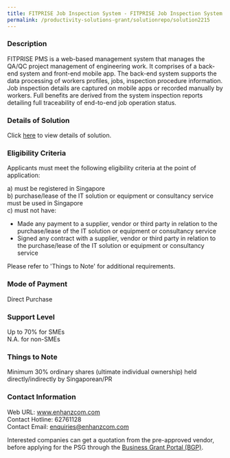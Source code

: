 ```yaml
---
title: FITPRISE Job Inspection System - FITPRISE Job Inspection System - 5 users
permalink: /productivity-solutions-grant/solutionrepo/solution2215
---
```


### Description

FITPRISE PMS is a web-based management system that manages the QA/QC project management of engineering work. It comprises of a back-end system and front-end mobile app. The back-end system supports the data processing of workers profiles, jobs, inspection procedure information. Job inspection details are captured on mobile apps or recorded manually by workers. Full benefits are derived from the system inspection reports detailing full traceability of end-to-end job operation status.

### Details of Solution

Click <a href='https://www.gobusiness.gov.sg/images/psg/Desensitised_Enhanzcom_MOE_Annex_3_wef_30_Sept_2021_Part_3.pdf' target='_blank' rel='noopener'>here</a> to view details of solution.

### Eligibility Criteria

Applicants must meet the following eligibility criteria at the point of application:

a) must be registered in Singapore <br>
b) purchase/lease of the IT solution or equipment or consultancy service must be used in Singapore <br>
c) must not have:
- Made any payment to a supplier, vendor or third party in relation to the purchase/lease of the IT solution or equipment or consultancy service
- Signed any contract with a supplier, vendor or third party in relation to the purchase/lease of the IT solution or equipment or consultancy service

Please refer to 'Things to Note' for additional requirements.

### Mode of Payment
Direct Purchase

### Support Level
Up to 70% for SMEs <br>
N.A. for non-SMEs

### Things to Note
Minimum 30% ordinary shares (ultimate individual ownership) held directly/indirectly by Singaporean/PR

### Contact Information
Web URL: www.enhanzcom.com <br>Contact Hotline: 62761128 <br>Contact Email: enquiries@enhanzcom.com <br>

Interested companies can get a quotation from the pre-approved vendor, before applying for the PSG through the <a target='_blank' rel='noopener' href='https://www.businessgrants.gov.sg/'>Business Grant Portal (BGP)</a>.
